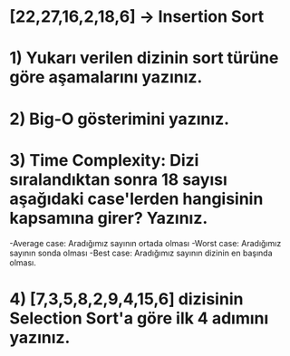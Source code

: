 # [22,27,16,2,18,6] -> Insertion Sort

# 1) Yukarı verilen dizinin sort türüne göre aşamalarını yazınız.

# 2) Big-O gösterimini yazınız.

# 3) Time Complexity: Dizi sıralandıktan sonra 18 sayısı aşağıdaki case'lerden hangisinin kapsamına girer? Yazınız.

  -Average case: Aradığımız sayının ortada olması
  -Worst case: Aradığımız sayının sonda olması
  -Best case: Aradığımız sayının dizinin en başında olması.

# 4) [7,3,5,8,2,9,4,15,6] dizisinin Selection Sort'a göre ilk 4 adımını yazınız.
